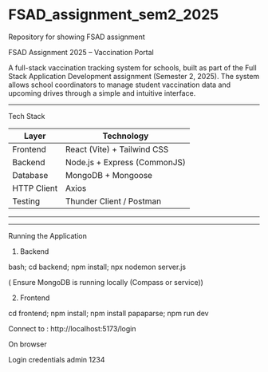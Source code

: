 # FSAD_assignment_sem2_2025
Repository for showing FSAD assignment

FSAD Assignment 2025 – Vaccination Portal

A full-stack vaccination tracking system for schools, built as part of the Full Stack Application Development assignment (Semester 2, 2025). The system allows school coordinators to manage student vaccination data and upcoming drives through a simple and intuitive interface.

---

Tech Stack

| Layer      | Technology         |
|------------|--------------------|
| Frontend   | React (Vite) + Tailwind CSS |
| Backend    | Node.js + Express (CommonJS) |
| Database   | MongoDB + Mongoose |
| HTTP Client | Axios              |
| Testing    | Thunder Client / Postman |

---

---

Running the Application

1. Backend

bash;
cd backend;
npm install;
npx nodemon server.js

( Ensure MongoDB is running locally (Compass or service))

2. Frontend

cd frontend;
npm install;
npm install papaparse;
npm run dev

Connect to : 
http://localhost:5173/login

On browser

Login credentials
  admin 
  1234
